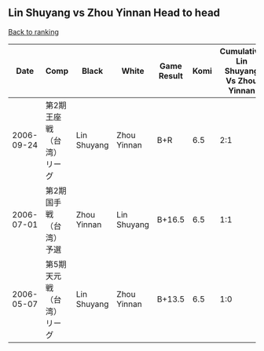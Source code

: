 ## Lin Shuyang vs Zhou Yinnan Head to head

[Back to ranking](../../index.md)




| **Date** | **Comp** | **Black** | **White** | **Game Result** | **Komi** | **Cumulative Lin Shuyang Vs Zhou Yinnan** | **Lin Shuyang Streak** | **Zhou Yinnan Streak** | 
| --- | --- | --- | --- | --- | --- | --- | --- | --- |
| 2006-09-24 | 第2期王座戦（台湾）リーグ | Lin Shuyang | Zhou Yinnan | B+R | 6.5 | 2:1 | 1 | 0 | 
| 2006-07-01 | 第2期国手戦（台湾）予選 | Zhou Yinnan | Lin Shuyang | B+16.5 | 6.5 | 1:1 | 0 | 1 | 
| 2006-05-07 | 第5期天元戦（台湾）リーグ | Lin Shuyang | Zhou Yinnan | B+13.5 | 6.5 | 1:0 | 1 | 0 |




